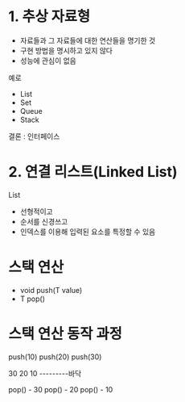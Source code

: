 # 1. 추상 자료형

- 자료들과 그 자료들에 대한 연산들을 명기한 것 
- 구현 방법을 명시하고 있지 않다
- 성능에 관심이 없음

예로
- List 
- Set
- Queue
- Stack

결론 : 인터페이스

# 2. 연결 리스트(Linked List)

List 
- 선형적이고
- 순서를 신경쓰고
- 인덱스를 이용해 입력된 요소를 특정할 수 있음

# 스택 연산
- void push(T value)
- T pop()

# 스택 연산 동작 과정

push(10)
push(20)
push(30)

30
20
10
---------바닥

pop() - 30
pop() - 20
pop() - 10

